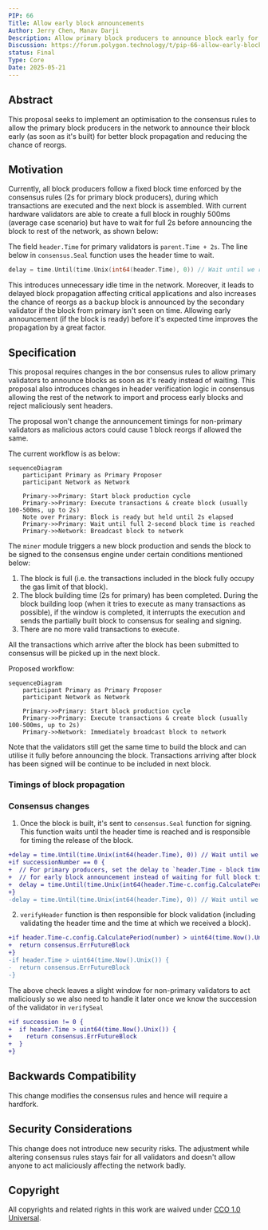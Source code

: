 ```yaml
---
PIP: 66
Title: Allow early block announcements
Author: Jerry Chen, Manav Darji
Description: Allow primary block producers to announce block early for better block propagation.
Discussion: https://forum.polygon.technology/t/pip-66-allow-early-block-announcements-on-pos/20976
status: Final
Type: Core
Date: 2025-05-21
---
```


## Abstract
This proposal seeks to implement an optimisation to the consensus rules to allow the primary block producers in the network to announce their block early (as soon as it's built) for better block propagation and reducing the chance of reorgs.

## Motivation
Currently, all block producers follow a fixed block time enforced by the consensus rules (2s for primary block producers), during which transactions are executed and the next block is assembled. With current hardware validators are able to create a full block in roughly 500ms (average case scenario) but have to wait for full 2s 
before announcing the block to rest of the network, as shown below: 

The field `header.Time` for primary validators is `parent.Time + 2s`. The line below in `consensus.Seal` function uses the header time to wait.
```go
delay = time.Until(time.Unix(int64(header.Time), 0)) // Wait until we reach header time
```

This introduces unnecessary idle time in the network. Moreover, it leads to delayed block propagation affecting critical applications and also increases the chance of reorgs as a backup block is announced by the secondary validator if the block from primary isn't seen on time. Allowing early announcement 
(if the block is ready) before it's expected time improves the propagation by a great factor.

## Specification
This proposal requires changes in the bor consensus rules to allow primary validators to announce blocks as soon as it's ready instead of waiting. This proposal also introduces changes in header verification logic in consensus allowing the rest of the network to import and process early blocks and reject maliciously sent headers.

The proposal won't change the announcement timings for non-primary validators as malicious actors could cause 1 block reorgs if allowed the same.

The current workflow is as below:
```mermaid
sequenceDiagram
    participant Primary as Primary Proposer
    participant Network as Network

    Primary->>Primary: Start block production cycle
    Primary->>Primary: Execute transactions & create block (usually 100-500ms, up to 2s)
    Note over Primary: Block is ready but held until 2s elapsed
    Primary->>Primary: Wait until full 2-second block time is reached
    Primary->>Network: Broadcast block to network
```

The `miner` module triggers a new block production and sends the block to be signed to the consensus engine under certain conditions mentioned below:
1. The block is full (i.e. the transactions included in the block fully occupy the gas limit of that block).
2. The block building time (2s for primary) has been completed. During the block building loop (when it tries to execute as many transactions as possible), if the window is completed, it interrupts the execution and sends the partially built block to consensus for sealing and signing.
3. There are no more valid transactions to execute.

All the transactions which arrive after the block has been submitted to consensus will be picked up in the next block. 

Proposed workflow:
```mermaid
sequenceDiagram
    participant Primary as Primary Proposer
    participant Network as Network

    Primary->>Primary: Start block production cycle
    Primary->>Primary: Execute transactions & create block (usually 100-500ms, up to 2s)
    Primary->>Network: Immediately broadcast block to network
```

Note that the validators still get the same time to build the block and can utilise it fully before announcing the block. Transactions arriving after block has been signed will be continue to be included in next block.

### Timings of block propagation

### Consensus changes

1. Once the block is built, it's sent to `consensus.Seal` function for signing. This function waits until the header time is reached and is responsible for timing the release of the block.
```diff
+delay = time.Until(time.Unix(int64(header.Time), 0)) // Wait until we reach header time for non-primary validators
+if successionNumber == 0 {
+  // For primary producers, set the delay to `header.Time - block time` instead of `header.Time`
+  // for early block announcement instead of waiting for full block time.
+  delay = time.Until(time.Unix(int64(header.Time-c.config.CalculatePeriod(number)), 0))
+}
-delay = time.Until(time.Unix(int64(header.Time), 0)) // Wait until we reach header time
```

2. `verifyHeader` function is then responsible for block validation (including validating the header time and the time at which we received a block).
```diff
+if header.Time-c.config.CalculatePeriod(number) > uint64(time.Now().Unix()) {
+  return consensus.ErrFutureBlock
+}
-if header.Time > uint64(time.Now().Unix()) {
-  return consensus.ErrFutureBlock
-}
```

The above check leaves a slight window for non-primary validators to act maliciously so we also need to handle it later once we know the succession of the validator in `verifySeal`
```diff
+if succession != 0 {
+  if header.Time > uint64(time.Now().Unix()) {
+    return consensus.ErrFutureBlock
+  }
+}
```

## Backwards Compatibility
This change modifies the consensus rules and hence will require a hardfork. 

## Security Considerations
This change does not introduce new security risks. The adjustment while altering consensus rules stays fair for all validators and doesn't allow anyone to act maliciously affecting the network badly. 

## Copyright

All copyrights and related rights in this work are waived under [CCO 1.0 Universal](https://creativecommons.org/publicdomain/zero/1.0/legalcode).
